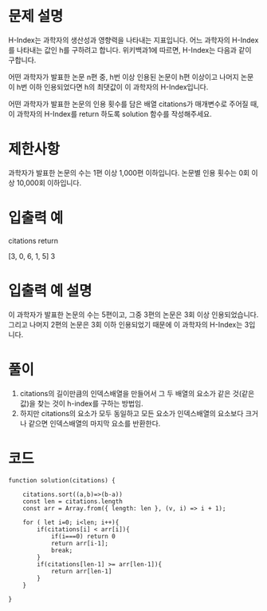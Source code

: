 # 문제 설명

H-Index는 과학자의 생산성과 영향력을 나타내는 지표입니다. 어느 과학자의 H-Index를 나타내는 값인 h를 구하려고 합니다. 위키백과1에 따르면, H-Index는 다음과 같이 구합니다.

어떤 과학자가 발표한 논문 n편 중, h번 이상 인용된 논문이 h편 이상이고 나머지 논문이 h번 이하 인용되었다면 h의 최댓값이 이 과학자의 H-Index입니다.

어떤 과학자가 발표한 논문의 인용 횟수를 담은 배열 citations가 매개변수로 주어질 때, 이 과학자의 H-Index를 return 하도록 solution 함수를 작성해주세요.

# 제한사항

과학자가 발표한 논문의 수는 1편 이상 1,000편 이하입니다.
논문별 인용 횟수는 0회 이상 10,000회 이하입니다.

# 입출력 예

citations return

[3, 0, 6, 1, 5] 3

# 입출력 예 설명

이 과학자가 발표한 논문의 수는 5편이고, 그중 3편의 논문은 3회 이상 인용되었습니다. 그리고 나머지 2편의 논문은 3회 이하 인용되었기 때문에 이 과학자의 H-Index는 3입니다.

# 풀이

1. citations의 길이만큼의 인덱스배열을 만들어서 그 두 배열의 요소가 같은 것(같은 값)을 찾는 것이 h-index를 구하는 방법임.
2. 하지만 citations의 요소가 모두 동일하고 모든 요소가 인덱스배열의 요소보다 크거나 같으면 인덱스배열의 마지막 요소를 반환한다.

# 코드

    function solution(citations) {

        citations.sort((a,b)=>(b-a))
        const len = citations.length
        const arr = Array.from({ length: len }, (v, i) => i + 1);

        for ( let i=0; i<len; i++){
            if(citations[i] < arr[i]){
                if(i===0) return 0
                return arr[i-1];
                break;
            }
            if(citations[len-1] >= arr[len-1]){
                return arr[len-1]
            }
        }

    }

```js

```
